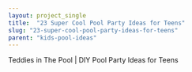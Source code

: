 ```yaml
---
layout: project_single
title:  "23 Super Cool Pool Party Ideas for Teens"
slug: "23-super-cool-pool-party-ideas-for-teens"
parent: "kids-pool-ideas"
---
```

Teddies in The Pool | DIY Pool Party Ideas for Teens